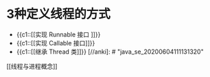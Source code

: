 # 3种定义线程的方式
+ {{c1::[[实现 Runnable 接口 ]]}}
+ {{c1::[[实现 Callable 接口]]}}
+ {{c1::[[继承 Thread 类]]}}
[//anki]: # "java_se_20200604111131320"

[[线程与进程概念]]